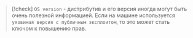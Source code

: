 
> [!check] 
> `OS version` - дистрибутив и его версия иногда могут быть очень полезной информацией. Если на машине используется `уязвимая версия с публичным эксплоитом`, то это может стать ключом к повышению прав.


